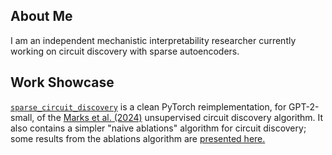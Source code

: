 ## About Me

I am an independent mechanistic interpretability researcher currently working on circuit discovery with sparse autoencoders.

## Work Showcase
[`sparse_circuit_discovery`](https://github.com/DavidUdell/sparse_circuit_discovery) is a clean PyTorch reimplementation, for GPT-2-small, of the [Marks et al. (2024)](https://arxiv.org/abs/2403.19647) unsupervised circuit discovery algorithm. It also contains a simpler "naive ablations" algorithm for circuit discovery; some results from the ablations algorithm are [presented here.](https://www.lesswrong.com/posts/uNGAjA8wCNDZHJxu8/causal-graphs-of-gpt-2-small-s-residual-stream)
